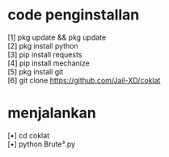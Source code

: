 # code penginstallan
[1] pkg update && pkg update        
[2] pkg install python         
[3] pip install requests           
[4] pip install mechanize           
[5] pkg install git             
[6] git clone https://github.com/Jail-XD/coklat          


# menjalankan
[•] cd coklat            
[•] python Brute³.py
